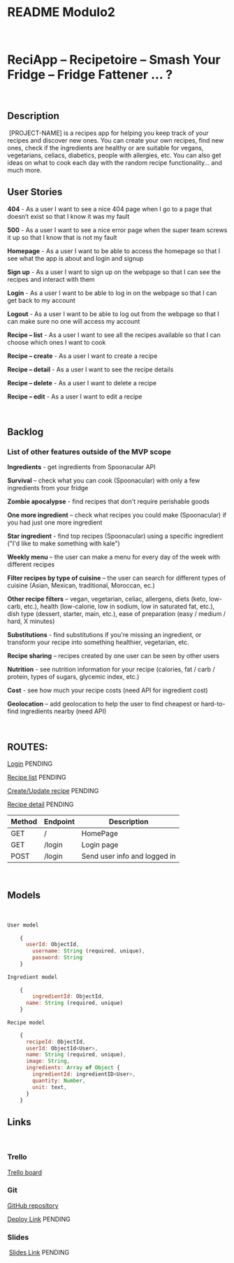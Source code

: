# README Modulo2
​
# ReciApp – Recipetoire – Smash Your Fridge – Fridge Fattener … ?
​
## Description
​
[PROJECT-NAME] is a recipes app for helping you keep track of your recipes and discover new ones. You can create your own recipes, find new ones, check if the ingredients are healthy or are suitable for vegans, vegetarians, celiacs, diabetics, people with allergies, etc. You can also get ideas  on what to cook each day with the random recipe functionality… and much more.
​
## User Stories
**404** - As a user I want to see a nice 404 page when I go to a page that doesn’t exist so that I know it was my fault

**500** - As a user I want to see a nice error page when the super team screws it up so that I know that is not my fault

**Homepage** - As a user I want to be able to access the homepage so that I see what the app is about and login and signup

**Sign up** - As a user I want to sign up on the webpage so that I can see the recipes and interact with them

**Login** - As a user I want to be able to log in on the webpage so that I can get back to my account

**Logout** - As a user I want to be able to log out from the webpage so that I can make sure no one will access my account  

​**Recipe – list** - As a user I want to see all the recipes available so that I can choose which ones I want to cook  

**Recipe – create** - As a user I want to create a recipe

**Recipe – detail** - As a user I want to see the recipe details

**Recipe – delete** - As a user I want to delete a recipe  

**Recipe – edit** - As a user I want to edit a recipe

​
## Backlog

### List of other features outside of the MVP scope

**Ingredients** - get ingredients from Spoonacular API

**Survival** – check what you can cook (Spoonacular) with only a few ingredients from your fridge

**Zombie apocalypse** - find recipes that don't require perishable goods

**One more ingredient** – check what recipes you could make (Spoonacular) if you had just one more ingredient

**Star ingredient** - find top recipes (Spoonacular) using a specific ingredient ("I'd like to make something with kale")

**Weekly menu** – the user can make a menu for every day of the week with different recipes

**Filter recipes by type of cuisine** – the user can search for different types of cuisine (Asian, Mexican, traditional, Moroccan, ec.)

**Other recipe filters** – vegan, vegetarian, celiac, allergens, diets (keto, low-carb, etc.), health (low-calorie, low in sodium, low in saturated fat, etc.), dish type (dessert, starter, main, etc.), ease of preparation (easy / medium / hard, X minutes)

**Substitutions** - find substitutions if you're missing an ingredient, or transform your recipe into something healthier, vegetarian, etc.

**Recipe sharing** – recipes created by one user can be seen by other users

**Nutrition** - see nutrition information for your recipe (calories, fat / carb / protein, types of sugars, glycemic index, etc.)

**Cost** - see how much your recipe costs (need API for ingredient cost)

**Geolocation** – add geolocation to help the user to find cheapest or hard-to-find  ingredients nearby (need API)

​
## ROUTES:

[Login](https://www.notion.so) PENDING

[Recipe list](https://www.notion.so) PENDING

[Create/Update recipe](https://www.notion.so) PENDING

[Recipe detail](https://www.notion.so) PENDING

Method  | Endpoint  | Description  |
|---|---|---|
| GET  | /  |  HomePage |
| GET  | /login  | Login page  |
|  POST | /login  | Send user info and logged in  |
​

## Models
​
```Javascript
User model
​
    {
      userId: ObjectId,
    	username: String (required, unique),
    	password: String
    }
​
Ingredient model
​
    { 
    	ingredientId: ObjectId,
      name: String (required, unique)
    }
​
Recipe model

    { 
      recipeId: ObjectId,
      userId: ObjectId<User>,
      name: String (required, unique),
      image: String,
      ingredients: Array of Object {
        ingredientId: ingredientID<User>,
        quantity: Number,
        unit: text,
      }
    }
```

## Links
​
### Trello

[Trello board](https://trello.com/b/5ZZUmgcL/recipe-app)
​
### Git

[GitHub repository](https://github.com/duducarmona/recipes-project-2)

[Deploy Link](http://heroku.com/) PENDING
​
### Slides
​
[Slides Link](http://slides.com/) PENDING

